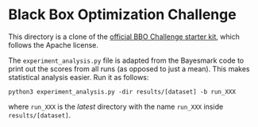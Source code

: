 # Black Box Optimization Challenge

This directory is a clone of the [official BBO Challenge starter kit](https://github.com/rdturnermtl/bbo_challenge_starter_kit), which follows the Apache license.

The `experiment_analysis.py` file is adapted from the Bayesmark code to print out the scores from all runs (as opposed to just a mean). This makes statistical analysis easier. Run it as follows:

```
python3 experiment_analysis.py -dir results/[dataset] -b run_XXX
```

where `run_XXX` is the *latest* directory with the name `run_XXX` inside `results/[dataset]`.
